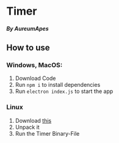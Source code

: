 # Timer
##### By AureumApes

## How to use
### Windows, MacOS:
1. Download Code
2. Run `npm i` to install dependencies
3. Run `electron index.js` to start the app
### Linux
1. Download [this](https://github.com/AureumApes/Timer/releases/download/v.1.0.1/Timer.tar.xz)
2. Unpack it
3. Run the Timer Binary-File